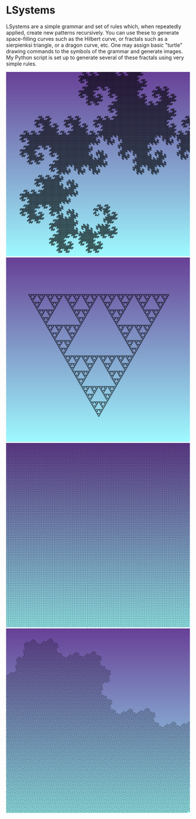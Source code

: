 # LSystems
LSystems are a simple grammar and set of rules which, when repeatedly applied, create new patterns recursively. You can use these to generate space-filling curves such as the Hilbert curve, or fractals such as a sierpienksi triangle, or a dragon curve, etc. One may assign basic "turtle" drawing commands to the symbols of the grammar and generate images. My Python script is set up to generate several of these fractals using very simple rules.

![dragon fractal](https://github.com/Nightwind0/lsystems/blob/master/images/dragon.png)
![sierpenski fractal](https://github.com/Nightwind0/lsystems/blob/master/images/striangle2.png)
![hilbert curve](https://github.com/Nightwind0/lsystems/blob/master/images/hilbert_curve.png)
![peano gosper curve](https://github.com/Nightwind0/lsystems/blob/master/images/peano_gosper.png)
